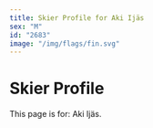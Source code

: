 ```yaml
---
title: Skier Profile for Aki Ijäs
sex: "M"
id: "2683"
image: "/img/flags/fin.svg" 
---
```


# Skier Profile

This page is for: Aki Ijäs.
    